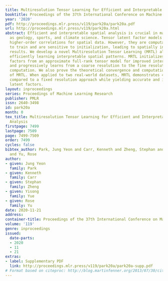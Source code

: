 ```yaml
---
title: Multiresolution Tensor Learning for Efficient and Interpretable Spatial Analysis
booktitle: Proceedings of the 37th International Conference on Machine Learning
year: '2020'
pdf: http://proceedings.mlr.press/v119/park20a/park20a.pdf
url: http://proceedings.mlr.press/v119/park20a.html
abstract: Efficient and interpretable spatial analysis is crucial in many fields such
  as geology, sports, and climate science. Tensor latent factor models can describe
  higher-order correlations for spatial data. However, they are computationally expensive
  to train and are sensitive to initialization, leading to spatially incoherent, uninterpretable
  results. We develop a novel Multiresolution Tensor Learning (MRTL) algorithm for
  efficiently learning interpretable spatial patterns. MRTL initializes the latent
  factors from an approximate full-rank tensor model for improved interpretability
  and progressively learns from a coarse resolution to the fine resolution to reduce
  computation. We also prove the theoretical convergence and computational complexity
  of MRTL. When applied to two real-world datasets, MRTL demonstrates 4 5x speedup
  compared to a fixed resolution approach while yielding accurate and interpretable
  latent factors.
layout: inproceedings
series: Proceedings of Machine Learning Research
publisher: PMLR
issn: 2640-3498
id: park20a
month: 0
tex_title: Multiresolution Tensor Learning for Efficient and Interpretable Spatial
  Analysis
firstpage: 7499
lastpage: 7509
page: 7499-7509
order: 7499
cycles: false
bibtex_author: Park, Jung Yeon and Carr, Kenneth and Zheng, Stephan and Yue, Yisong
  and Yu, Rose
author:
- given: Jung Yeon
  family: Park
- given: Kenneth
  family: Carr
- given: Stephan
  family: Zheng
- given: Yisong
  family: Yue
- given: Rose
  family: Yu
date: 2020-11-21
address: 
container-title: Proceedings of the 37th International Conference on Machine Learning
volume: '119'
genre: inproceedings
issued:
  date-parts:
  - 2020
  - 11
  - 21
extras:
- label: Supplementary PDF
  link: http://proceedings.mlr.press/v119/park20a/park20a-supp.pdf
# Format based on citeproc: http://blog.martinfenner.org/2013/07/30/citeproc-yaml-for-bibliographies/
---
```

